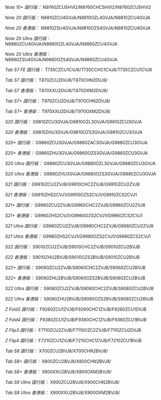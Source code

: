 *Note 10+ 国行版：*
N9760ZCU5HVI2/N9760CHC5HVI2/N9760ZCU5HVI2

*Note 20 国行版：*
N9810ZCU4GVJA/N9810OZL4GVJA/N9810ZCU4GVJA

*Note 20 香港版：*
N9810ZSU4GVJA/N9810OZS4GVJA/N9810ZCU4GVJA

*Note 20 Ultra 国行版：*
N9860ZCU4GVJA/N9860OZL4GVJA/N9860ZCU4GVJA

*Note 20 Ultra 香港版：*
N9860ZSU4GVJA/N9860OZS4GVJA/N9860ZCU4GVJA

*Tab S7 FE 国行版：*
T735CZCU1CVJ6/T735CCHC1CVJ6/T735CZCU1CVJ6

*Tab S7 国行版：*
T870ZCU2DVJ8/T870CHN2DVJ8/

*Tab S7 香港版：*
T870XXU2DVJ8/T870OXM2DVJ8/

*Tab S7+ 国行版：*
T970ZCU2DVJ8/T970CHN2DVJ8/

*Tab S7+ 香港版：*
T970XXU2DVJ8/T970OXM2DVJ8/

*S20 国行版：*
G9810ZCU3GVJA/G9810OZL3GVJA/G9810ZCU3GVJA

*S20 香港版：*
G9810ZHU3GVJA/G9810OZS3GVJA/G9810ZCU3GVJA

*S20+ 国行版：*
G9860ZCU3GVJA/G9860ZAC3GVJA/G9860ZCU3GVJA

*S20+ 香港版：*
G9860ZHU3GVJA/G9860OZS3GVJA/G9860ZCU3GVJA

*S20 Ultra 国行版：*
G9880ZCU3GVJA/G9880OZL3GVJA/G9880ZCU3GVJA

*S20 Ultra 香港版：*
G9880ZHU3GVJA/G9880OZS3GVJA/G9880ZCU3GVJA

*S21 国行版：*
G9910ZCU2ZVJ8/G9910CHC2ZVJ8/G9910ZCU2ZVJ8

*S21 香港版：*
G9910ZHS2CVJ1/G9910OZS2CVJ1/G9910ZCS2CVJ1

*S21+ 国行版：*
G9960ZCU2ZVJ8/G9960CHC2ZVJ8/G9960ZCU2ZVJ8

*S21+ 香港版：*
G9960ZHS2CVJ1/G9960OZS2CVJ1/G9960ZCS2CVJ1

*S21 Ultra 国行版：*
G9980ZCU2ZVJ8/G9980CHC2ZVJ8/G9980ZCU2ZVJ8

*S21 Ultra 香港版：*
G9980ZHS2CVJ1/G9980OZS2CVJ1/G9980ZCS2CVJ1

*S22 国行版：*
S9010ZCU2ZVJB/S9010CHC2ZVJB/S9010ZCU2BVJB

*S22 香港版：*
S9010ZHU2BVJB/S9010OZS2BVJB/S9010ZCU2BVJB

*S22+ 国行版：*
S9060ZCU2ZVJB/S9060CHC2ZVJB/S9060ZCU2BVJB

*S22+ 香港版：*
S9060ZHU2BVJB/S9060OZS2BVJB/S9060ZCU2BVJB

*S22 Ultra 国行版：*
S9080ZCU2ZVJB/S9080CHC2ZVJB/S9080ZCU2BVJB

*S22 Ultra 香港版：*
S9080ZHU2BVJB/S9080OZS2BVJB/S9080ZCU2BVJB

*Z Fold3 国行版：*
F9260ZCU1ZVJB/F9260CHC1ZVJB/F9260ZCU1DVJB

*Z Fold4 国行版：*
F9360ZCU1ZVJB/F9360CHC1ZVJB/F9360ZCU1BVJB

*Z Flip3 国行版：*
F7110ZCU2ZVJB/F7110OZC2ZVJB/F7110ZCU2DVJB

*Z Flip4 国行版：*
F7210ZCU1ZVJB/F7210CHC1ZVJB/F7210ZCU1BVJB

*Tab S8 国行版：*
X700ZCU2BVJ8/X700CHN2BVJ8/

*Tab S8+ 国行版：*
X800ZCU2BVJ8/X800CHN2BVJ8/

*Tab S8+ 香港版：*
X800XXU2BVJ8/X800OXM2BVJ8/

*Tab S8 Ultra 国行版：*
X900ZCU2BVJ8/X900CHN2BVJ8/

*Tab S8 Ultra 香港版：*
X900XXU2BVJ8/X900OXM2BVJ8/

